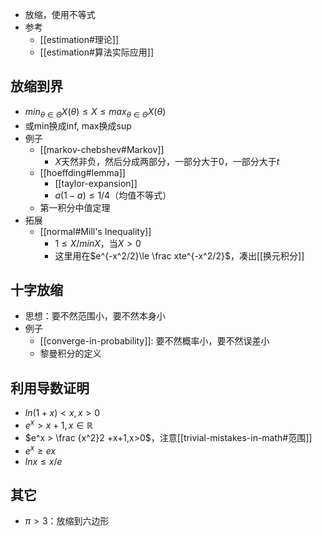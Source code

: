 - 放缩，使用不等式
- 参考
  - [[estimation#理论]]
  - [[estimation#算法实际应用]]
## 放缩到界
- $min_{\theta \in \Theta}X(\theta)\le X\le max_{\theta \in \Theta}X(\theta)$
- 或min换成inf, max换成sup
- 例子
  - [[markov-chebshev#Markov]]
    - $X$天然非负，然后分成两部分，一部分大于0，一部分大于$t$
  - [[hoeffding#lemma]]
    - [[taylor-expansion]]
    - $a(1-a)\le 1/4$（均值不等式）
  - 第一积分中值定理
- 拓展
  - [[normal#Mill's Inequality]]
    - $1\le X/minX$，当$X>0$
    - 这里用在$e^{-x^2/2}\le \frac xte^{-x^2/2}$，凑出[[换元积分]]
## 十字放缩
- 思想：要不然范围小，要不然本身小
- 例子
  - [[converge-in-probability]]: 要不然概率小，要不然误差小
  - 黎曼积分的定义
## 利用导数证明
- $ln(1+x)<x,x>0$
- $e^x > x+1, x\in \mathbb R$
- $e^x > \frac {x^2}2 +x+1,x>0$，注意[[trivial-mistakes-in-math#范围]]
- $e^x \ge ex$
- $lnx\le x/e$
## 其它
- $\pi > 3$：放缩到六边形
